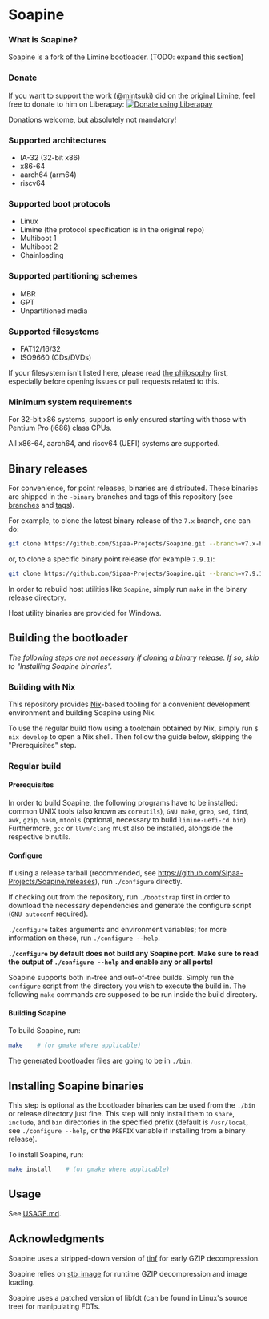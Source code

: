 # Soapine

### What is Soapine?

Soapine is a fork of the Limine bootloader. (TODO: expand this section)

### Donate

If you want to support the work ([@mintsuki](https://github.com/mintsuki)) did on the original Limine, feel free to donate to him on Liberapay:
<a href="https://liberapay.com/mintsuki/donate"><img alt="Donate using Liberapay" src="https://liberapay.com/assets/widgets/donate.svg"></a>

Donations welcome, but absolutely not mandatory!

### Supported architectures
* IA-32 (32-bit x86)
* x86-64
* aarch64 (arm64)
* riscv64

### Supported boot protocols
* Linux
* Limine (the protocol specification is in the original repo)
* Multiboot 1
* Multiboot 2
* Chainloading

### Supported partitioning schemes
* MBR
* GPT
* Unpartitioned media

### Supported filesystems
* FAT12/16/32
* ISO9660 (CDs/DVDs)

If your filesystem isn't listed here, please read [the philosophy](PHILOSOPHY.md) first, especially before
opening issues or pull requests related to this.

### Minimum system requirements
For 32-bit x86 systems, support is only ensured starting with those with
Pentium Pro (i686) class CPUs.

All x86-64, aarch64, and riscv64 (UEFI) systems are supported.

## Binary releases

For convenience, for point releases, binaries are distributed. These binaries
are shipped in the `-binary` branches and tags of this repository
(see [branches](https://github.com/Sipaa-Projects/Soapine/branches/all) and
[tags](https://github.com/Sipaa-Projects/Soapine/tags)).

For example, to clone the latest binary release of the `7.x` branch, one can do:
```bash
git clone https://github.com/Sipaa-Projects/Soapine.git --branch=v7.x-binary --depth=1
```
or, to clone a specific binary point release (for example `7.9.1`):
```bash
git clone https://github.com/Sipaa-Projects/Soapine.git --branch=v7.9.1-binary --depth=1
```

In order to rebuild host utilities like `Soapine`, simply run `make` in the binary
release directory.

Host utility binaries are provided for Windows.

## Building the bootloader

*The following steps are not necessary if cloning a binary release. If so, skip to*
*"Installing Soapine binaries".*

### Building with Nix

This repository provides [Nix](https://nixos.org/)-based tooling for a convenient
development environment and building Soapine using Nix.

To use the regular build flow using a toolchain obtained by Nix, simply
run `$ nix develop` to open a Nix shell. Then follow the guide below,
skipping the "Prerequisites" step.

### Regular build

#### Prerequisites

In order to build Soapine, the following programs have to be installed:
common UNIX tools (also known as `coreutils`),
`GNU make`, `grep`, `sed`, `find`, `awk`, `gzip`, `nasm`, `mtools`
(optional, necessary to build `limine-uefi-cd.bin`).
Furthermore, `gcc` or `llvm/clang` must also be installed, alongside
the respective binutils.

#### Configure

If using a release tarball (recommended, see https://github.com/Sipaa-Projects/Soapine/releases),
run `./configure` directly.

If checking out from the repository, run `./bootstrap` first in order to download the
necessary dependencies and generate the configure script (`GNU autoconf` required).

`./configure` takes arguments and environment variables; for more information on
these, run `./configure --help`.

**`./configure` by default does not build any Soapine port. Make sure to read the**
**output of `./configure --help` and enable any or all ports!**

Soapine supports both in-tree and out-of-tree builds. Simply run the `configure`
script from the directory you wish to execute the build in. The following `make`
commands are supposed to be run inside the build directory.

#### Building Soapine

To build Soapine, run:
```bash
make    # (or gmake where applicable)
```

The generated bootloader files are going to be in `./bin`.

## Installing Soapine binaries

This step is optional as the bootloader binaries can be used from the `./bin` or
release directory just fine. This step will only install them to `share`, `include`, and
`bin` directories in the specified prefix (default is `/usr/local`, see
`./configure --help`, or the `PREFIX` variable if installing from a binary release).

To install Soapine, run:
```bash
make install    # (or gmake where applicable)
```

## Usage

See [USAGE.md](USAGE.md).

## Acknowledgments
Soapine uses a stripped-down version of [tinf](https://github.com/jibsen/tinf) for early GZIP decompression.

Soapine relies on [stb_image](https://github.com/nothings/stb/blob/master/stb_image.h) for runtime GZIP decompression and image loading.

Soapine uses a patched version of libfdt (can be found in Linux's source tree) for manipulating FDTs.
